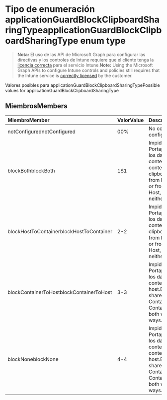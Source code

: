# <a name="applicationguardblockclipboardsharingtype-enum-type"></a><span data-ttu-id="e5884-101">Tipo de enumeración applicationGuardBlockClipboardSharingType</span><span class="sxs-lookup"><span data-stu-id="e5884-101">applicationGuardBlockClipboardSharingType enum type</span></span>

> <span data-ttu-id="e5884-102">**Nota:** El uso de las API de Microsoft Graph para configurar las directivas y los controles de Intune requiere que el cliente tenga la [licencia correcta](https://go.microsoft.com/fwlink/?linkid=839381) para el servicio Intune.</span><span class="sxs-lookup"><span data-stu-id="e5884-102">**Note:** Using the Microsoft Graph APIs to configure Intune controls and policies still requires that the Intune service is [correctly licensed](https://go.microsoft.com/fwlink/?linkid=839381) by the customer.</span></span>

<span data-ttu-id="e5884-103">Valores posibles para applicationGuardBlockClipboardSharingType</span><span class="sxs-lookup"><span data-stu-id="e5884-103">Possible values for applicationGuardBlockClipboardSharingType</span></span>
## <a name="members"></a><span data-ttu-id="e5884-104">Miembros</span><span class="sxs-lookup"><span data-stu-id="e5884-104">Members</span></span>
|<span data-ttu-id="e5884-105">Miembro</span><span class="sxs-lookup"><span data-stu-id="e5884-105">Member</span></span>|<span data-ttu-id="e5884-106">Valor</span><span class="sxs-lookup"><span data-stu-id="e5884-106">Value</span></span>|<span data-ttu-id="e5884-107">Descripción</span><span class="sxs-lookup"><span data-stu-id="e5884-107">Description</span></span>|
|:---|:---|:---|
|<span data-ttu-id="e5884-108">notConfigured</span><span class="sxs-lookup"><span data-stu-id="e5884-108">notConfigured</span></span>|<span data-ttu-id="e5884-109">0</span><span class="sxs-lookup"><span data-stu-id="e5884-109">0%</span></span>|<span data-ttu-id="e5884-110">No configurado.</span><span class="sxs-lookup"><span data-stu-id="e5884-110">Not configured</span></span>|
|<span data-ttu-id="e5884-111">blockBoth</span><span class="sxs-lookup"><span data-stu-id="e5884-111">blockBoth</span></span>|<span data-ttu-id="e5884-112">1</span><span class="sxs-lookup"><span data-stu-id="e5884-112">$1</span></span>|<span data-ttu-id="e5884-113">Impide que el Portapapeles comparta los datos del host al contenedor y del contenedor al host</span><span class="sxs-lookup"><span data-stu-id="e5884-113">Block clipboard to share data from Host to Container, or from Container to Host, or both ways, or neither ways.</span></span>|
|<span data-ttu-id="e5884-114">blockHostToContainer</span><span class="sxs-lookup"><span data-stu-id="e5884-114">blockHostToContainer</span></span>|<span data-ttu-id="e5884-115">2</span><span class="sxs-lookup"><span data-stu-id="e5884-115">-2</span></span>|<span data-ttu-id="e5884-116">Impide que el Portapapeles comparta los datos del host al contenedor.</span><span class="sxs-lookup"><span data-stu-id="e5884-116">Block clipboard to share data from Host to Container, or from Container to Host, or both ways, or neither ways.</span></span>|
|<span data-ttu-id="e5884-117">blockContainerToHost</span><span class="sxs-lookup"><span data-stu-id="e5884-117">blockContainerToHost</span></span>|<span data-ttu-id="e5884-118">3</span><span class="sxs-lookup"><span data-stu-id="e5884-118">-3</span></span>|<span data-ttu-id="e5884-119">Impide que el Portapapeles comparta los datos del contenedor al host.</span><span class="sxs-lookup"><span data-stu-id="e5884-119">Block clipboard to share data from Host to Container, or from Container to Host, or both ways, or neither ways.</span></span>|
|<span data-ttu-id="e5884-120">blockNone</span><span class="sxs-lookup"><span data-stu-id="e5884-120">blockNone</span></span>|<span data-ttu-id="e5884-121">4</span><span class="sxs-lookup"><span data-stu-id="e5884-121">-4</span></span>|<span data-ttu-id="e5884-122">Impide que el Portapapeles comparta los datos del host al contenedor y del contenedor al host.</span><span class="sxs-lookup"><span data-stu-id="e5884-122">Block clipboard to share data from Host to Container, or from Container to Host, or both ways, or neither ways.</span></span>|



